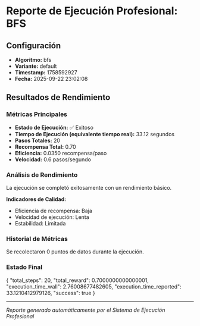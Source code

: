 # Reporte de Ejecución Profesional: BFS

## Configuración
- **Algoritmo:** bfs
- **Variante:** default
- **Timestamp:** 1758592927
- **Fecha:** 2025-09-22 23:02:08

## Resultados de Rendimiento

### Métricas Principales
- **Estado de Ejecución:** ✅ Exitoso
- **Tiempo de Ejecución (equivalente tiempo real):** 33.12 segundos
- **Pasos Totales:** 20
- **Recompensa Total:** 0.70
- **Eficiencia:** 0.0350 recompensa/paso
- **Velocidad:** 0.6 pasos/segundo

### Análisis de Rendimiento

La ejecución se completó exitosamente con un rendimiento básico.

**Indicadores de Calidad:**
- Eficiencia de recompensa: Baja
- Velocidad de ejecución: Lenta
- Estabilidad: Limitada


### Historial de Métricas
Se recolectaron 0 puntos de datos durante la ejecución.

### Estado Final
{
  "total_steps": 20,
  "total_reward": 0.7000000000000001,
  "execution_time_wall": 2.76008677482605,
  "execution_time_reported": 33.1210412979126,
  "success": true
}

---
*Reporte generado automáticamente por el Sistema de Ejecución Profesional*
